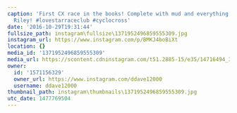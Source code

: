 ```yaml
---
caption: 'First CX race in the books! Complete with mud and everything...great job
  Riley! #lovestarraceclub #cyclocross'
date: '2016-10-29T19:31:44'
fullsize_path: instagram\fullsize\1371952496859555309.jpg
instagram_url: https://www.instagram.com/p/BMKJ4boBiXt
location: {}
media_id: '1371952496859555309'
media_url: https://scontent.cdninstagram.com/t51.2885-15/e35/14716494_325781194464686_5170912772073979904_n.jpg?ig_cache_key=MTM3MTk1MjQ5Njg1OTU1NTMwOQ%3D%3D.2
owner:
  id: '1571156329'
  owner_url: https://www.instagram.com/ddave12000
  username: ddave12000
thumbnail_path: instagram\thumbnails\1371952496859555309.jpg
utc_date: 1477769504
---
```

